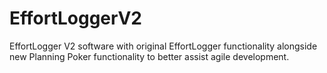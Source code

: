 # EffortLoggerV2
EffortLogger V2 software with original EffortLogger functionality alongside new Planning Poker functionality to better assist agile development.
